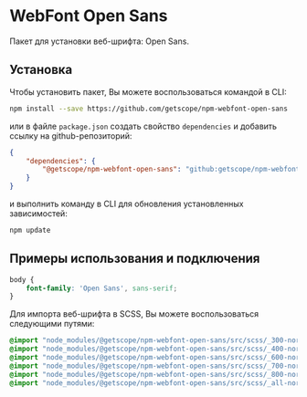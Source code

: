 # WebFont Open Sans

Пакет для установки веб-шрифта: Open Sans.

## Установка

Чтобы установить пакет, Вы можете воспользоваться командой в CLI:

```bash 
npm install --save https://github.com/getscope/npm-webfont-open-sans
```

или в файле `package.json` создать свойство `dependencies` и добавить ссылку на github-репозиторий:

```json 
{
    "dependencies": {
        "@getscope/npm-webfont-open-sans": "github:getscope/npm-webfont-open-sans"
    }
}
```

и выполнить команду в CLI для обновления установленных зависимостей:

```bash 
npm update
```

## Примеры использования и подключения

```css 
body {
    font-family: 'Open Sans', sans-serif;
}
```

Для импорта веб-шрифта в SCSS, Вы можете воспользоваться следующими путями:

```scss 
@import "node_modules/@getscope/npm-webfont-open-sans/src/scss/_300-normal.scss";
@import "node_modules/@getscope/npm-webfont-open-sans/src/scss/_400-normal.scss";
@import "node_modules/@getscope/npm-webfont-open-sans/src/scss/_600-normal.scss";
@import "node_modules/@getscope/npm-webfont-open-sans/src/scss/_700-normal.scss";
@import "node_modules/@getscope/npm-webfont-open-sans/src/scss/_800-normal.scss";
@import "node_modules/@getscope/npm-webfont-open-sans/src/scss/_all-normal.scss";
```
